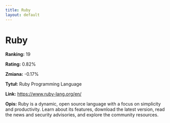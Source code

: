 ```yaml
---
title: Ruby
layout: default
---
```


# Ruby

**Ranking:** 19

**Rating:** 0.82%

**Zmiana:** -0.17%

**Tytuł:** Ruby Programming Language

**Link:** https://www.ruby-lang.org/en/

**Opis:** Ruby is a dynamic, open source language with a focus on simplicity and productivity. Learn about its features, download the latest version, read the news and security advisories, and explore the community resources.

